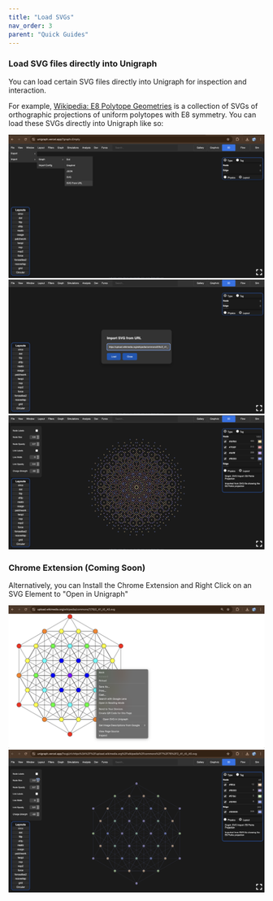 ```yaml
---
title: "Load SVGs"
nav_order: 3
parent: "Quick Guides"
---
```


### Load SVG files directly into Unigraph

You can load certain SVG files directly into Unigraph for inspection and interaction.

For example, [Wikipedia: E8 Polytope Geometries](<https://en.wikipedia.org/wiki/E8_polytope>) is a collection of SVGs of orthographic projections of uniform polytopes with E8 symmetry. You can load these SVGs directly into Unigraph like so:

![LoadFromSvgMenu](../assets/images/loadFromSvg/loadFromSvgMenu.png)
![LoadFromSvgDialog](../assets/images/loadFromSvg/loadFromSvgDialog.png)
![LoadedFromSvg](../assets/images/loadFromSvg/loadedFromSvg.png)


### Chrome Extension (Coming Soon)
Alternatively, you can Install the Chrome Extension and Right Click on an SVG Element to "Open in Unigraph"

![ExampleSvg](../assets/images/loadFromSvg/exampleSvg.png)
![PosLoad](../assets/images/loadFromSvg/postLoad.png)